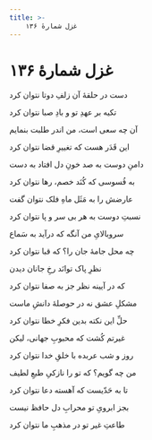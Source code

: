 ```yaml
---
title: >-
    غزل شمارهٔ ۱۳۶
---
```

# غزل شمارهٔ ۱۳۶

<div class="b" id="bn1"><div class="m1"><p>دست در حلقهٔ آن زلفِ دوتا نتوان کرد</p></div>
<div class="m2"><p>تکیه بر عهدِ تو و بادِ صبا نتوان کرد</p></div></div>
<div class="b" id="bn2"><div class="m1"><p>آن چه سعی است، من اندر طلبت بنمایم</p></div>
<div class="m2"><p>این قَدَر هست که تغییرِ قضا نتوان کرد</p></div></div>
<div class="b" id="bn3"><div class="m1"><p>دامنِ دوست به صد خونِ دل افتاد به دست</p></div>
<div class="m2"><p>به فُسوسی که کُنَد خصم، رها نتوان کرد</p></div></div>
<div class="b" id="bn4"><div class="m1"><p>عارضش را به مَثَل ماهِ فلک نتوان گفت</p></div>
<div class="m2"><p>نسبتِ دوست به هر بی سر و پا نتوان کرد</p></div></div>
<div class="b" id="bn5"><div class="m1"><p>سروبالایِ من آنگه که درآید به سَماع</p></div>
<div class="m2"><p>چه محل جامهٔ جان را؟ که قبا نتوان کرد</p></div></div>
<div class="b" id="bn6"><div class="m1"><p>نظرِ پاک توانَد رخِ جانان دیدن</p></div>
<div class="m2"><p>که در آیینه نظر جز به صفا نتوان کرد</p></div></div>
<div class="b" id="bn7"><div class="m1"><p>مشکلِ عشق نه در حوصلهٔ دانشِ ماست</p></div>
<div class="m2"><p>حلِّ این نکته بدین فکرِ خطا نتوان کرد</p></div></div>
<div class="b" id="bn8"><div class="m1"><p>غیرتم کُشت که محبوبِ جهانی، لیکن</p></div>
<div class="m2"><p>روز و شب عربده با خلقِ خدا نتوان کرد</p></div></div>
<div class="b" id="bn9"><div class="m1"><p>من چه گویم؟ که تو را نازکیِ طبعِ لطیف</p></div>
<div class="m2"><p>تا به حَدّیست که آهسته دعا نتوان کرد</p></div></div>
<div class="b" id="bn10"><div class="m1"><p>بجز ابرویِ تو محرابِ دل حافظ نیست</p></div>
<div class="m2"><p>طاعتِ غیر تو در مذهبِ ما نتوان کرد</p></div></div>